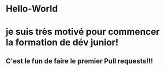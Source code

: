 # Hello-World
# je suis très motivé pour commencer la formation de dév junior! 
## C'est le fun de faire le premier Pull requests!!!

